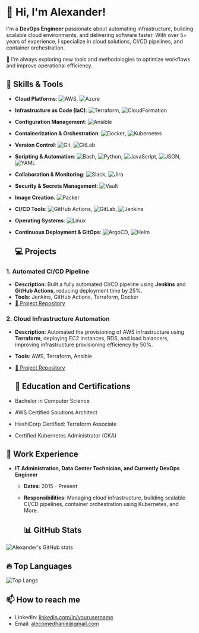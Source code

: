
# 👋 Hi, I'm Alexander!

I'm a **DevOps Engineer** passionate about automating infrastructure, building scalable cloud environments, and delivering software faster. With over 5+ years of experience, I specialize in cloud solutions, CI/CD pipelines, and container orchestration.

🔧 I'm always exploring new tools and methodologies to optimize workflows and improve operational efficiency.

## 🚀 Skills & Tools

- **Cloud Platforms**: ![AWS](https://img.shields.io/badge/AWS-FF9900?style=for-the-badge&logo=amazonaws&logoColor=white), ![Azure](https://img.shields.io/badge/Microsoft%20Azure-0089D6?style=for-the-badge&logo=microsoft-azure&logoColor=white)
- **Infrastructure as Code (IaC)**: ![Terraform](https://img.shields.io/badge/Terraform-7B42BC?style=for-the-badge&logo=terraform&logoColor=white),  ![CloudFormation](https://img.shields.io/badge/AWS%20CloudFormation-FF4F8B?style=for-the-badge&logo=amazonaws&logoColor=white)
- **Configuration Management**: ![Ansible](https://img.shields.io/badge/Ansible-EE0000?style=for-the-badge&logo=ansible&logoColor=white)
- **Containerization & Orchestration**: ![Docker](https://img.shields.io/badge/Docker-2496ED?style=for-the-badge&logo=docker&logoColor=white), ![Kubernetes](https://img.shields.io/badge/Kubernetes-326CE5?style=for-the-badge&logo=kubernetes&logoColor=white)
- **Version Control**: ![Git](https://img.shields.io/badge/Git-F05032?style=for-the-badge&logo=git&logoColor=white), ![GitLab](https://img.shields.io/badge/GitLab-330F63?style=for-the-badge&logo=gitlab&logoColor=white)
- **Scripting & Automation**: ![Bash](https://img.shields.io/badge/Bash-4EAA25?style=for-the-badge&logo=gnubash&logoColor=white), ![Python](https://img.shields.io/badge/Python-3776AB?style=for-the-badge&logo=python&logoColor=white), ![JavaScript](https://img.shields.io/badge/JavaScript-F7DF1E?style=for-the-badge&logo=javascript&logoColor=black), ![JSON](https://img.shields.io/badge/JSON-000000?style=for-the-badge&logo=json&logoColor=white), ![YAML](https://img.shields.io/badge/YAML-00008B?style=for-the-badge&logo=yaml&logoColor=white)
- **Collaboration & Monitoring**: ![Slack](https://img.shields.io/badge/Slack-4A154B?style=for-the-badge&logo=slack&logoColor=white), ![Jira](https://img.shields.io/badge/Jira-0052CC?style=for-the-badge&logo=jira&logoColor=white)
- **Security & Secrets Management**: ![Vault](https://img.shields.io/badge/HashiCorp%20Vault-000000?style=for-the-badge&logo=vault&logoColor=white)
- **Image Creation**: ![Packer](https://img.shields.io/badge/Packer-7B42BC?style=for-the-badge&logo=packer&logoColor=white)
- **CI/CD Tools**: ![GitHub Actions](https://img.shields.io/badge/GitHub%20Actions-2088FF?style=for-the-badge&logo=github-actions&logoColor=white), ![GitLab](https://img.shields.io/badge/GitLab-330F63?style=for-the-badge&logo=gitlab&logoColor=white), ![Jenkins](https://img.shields.io/badge/Jenkins-D24939?style=for-the-badge&logo=jenkins&logoColor=white)
- **Operating Systems**: ![Linux](https://img.shields.io/badge/Linux-FCC624?style=for-the-badge&logo=linux&logoColor=black)
- **Continuous Deployment & GitOps**: ![ArgoCD](https://img.shields.io/badge/ArgoCD-00BFFF?style=for-the-badge&logo=argo&logoColor=white), ![Helm](https://img.shields.io/badge/Helm-0F1689?style=for-the-badge&logo=helm&logoColor=white)

  ## 💻 Projects

### 1. **Automated CI/CD Pipeline**
   - **Description**: Built a fully automated CI/CD pipeline using **Jenkins** and **GitHub Actions**, reducing deployment time by 25%.
   - **Tools**: Jenkins, GitHub Actions, Terraform, Docker
   - [🔗 Project Repository](https://github.com/yourusername/cicd-pipeline)

### 2. **Cloud Infrastructure Automation**
   - **Description**: Automated the provisioning of AWS infrastructure using **Terraform**, deploying EC2 instances, RDS, and load balancers, improving infrastructure provisioning efficiency by 50%.
   - **Tools**: AWS, Terraform, Ansible
   - [🔗 Project Repository](https://github.com/yourusername/cloud-infrastructure)

     ## 🏅 Education and Certifications
- Bachelor in Computer Science
- AWS Certified Solutions Architect
- HashiCorp Certified: Terraform Associate
- Certified Kubernetes Administrator (CKA)

## 💼 Work Experience

- **IT Administration, Data Center Technician, and Currently DevOps Engineer**
  - **Dates**: 2015 - Present
  - **Responsibilities**: Managing cloud infrastructure, building scalable CI/CD pipelines, container orchestration using Kubernetes, and More.

    ## 📊 GitHub Stats

![Alexander's GitHub stats](https://github-readme-stats.vercel.app/api?username=yourusername&show_icons=true&theme=radical)

## 🔥 Top Languages

![Top Langs](https://github-readme-stats.vercel.app/api/top-langs/?username=yourusername&layout=compact&theme=radical)

## 📫 How to reach me

- LinkedIn: [linkedin.com/in/yourusername](https://www.linkedin.com/in/alexander-berhe-b5749415b/)
- Email: alecomedhanie@gmail.com
